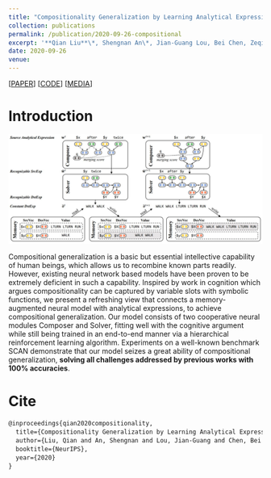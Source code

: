 ```yaml
---
title: "Compositionality Generalization by Learning Analytical Expressions"
collection: publications
permalink: /publication/2020-09-26-compositional
excerpt: '**Qian Liu**\*, Shengnan An\*, Jian-Guang Lou, Bei Chen, Zeqi Lin, Yan Gao, Bin Zhou, Nanning Zheng, Dongmei Zhang<br> In *Advances in Neural Information Processing Systems 34 (**NeurIPS-2020**,<span style="color:red;"><b>Spotlight</b></span>)*'
date: 2020-09-26
venue:
---
```


\[[PAPER](https://arxiv.org/pdf/2006.10627.pdf)\] \[[CODE](https://github.com/microsoft/ContextualSP/tree/master/compositional_generalization)\] \[[MEDIA](https://mp.weixin.qq.com/s/8Cv76I4SUfnPm88cAqrBRg)\]

Introduction
===

![Demo](/images/compositional-demo.JPG)

Compositional generalization is a basic but essential intellective capability of human beings, which allows us to recombine known parts readily.
However, existing neural network based models have been proven to be extremely deficient in such a capability.
Inspired by work in cognition which argues compositionality can be captured by variable slots with symbolic functions, we present a refreshing view that connects a memory-augmented neural model with analytical expressions, to achieve compositional generalization.
Our model consists of two cooperative neural modules Composer and Solver, fitting well with the cognitive argument while still being trained in an end-to-end manner via a hierarchical reinforcement learning algorithm.
Experiments on a well-known benchmark SCAN demonstrate that our model seizes a great ability of compositional generalization, **solving all challenges addressed by previous works with 100% accuracies**.

Cite
===

```latex
@inproceedings{qian2020compositionality,
  title={Compositionality Generalization by Learning Analytical Expressions},
  author={Liu, Qian and An, Shengnan and Lou, Jian-Guang and Chen, Bei and Lin, Zeqi and Gao, Yan and Zhou, Bin and Zheng, Nanning and Zhang, Dongmei},
  booktitle={NeurIPS},
  year={2020}
}
```